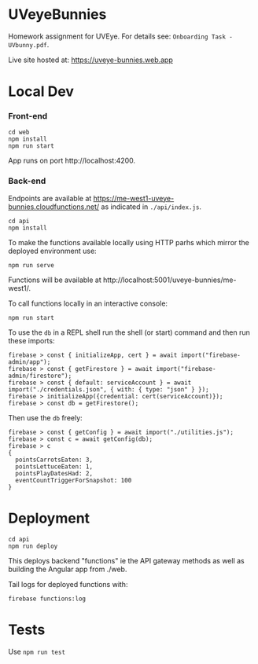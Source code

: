 # UVeyeBunnies
Homework assignment for UVEye. For details see: `Onboarding Task - UVbunny.pdf`.

Live site hosted at: https://uveye-bunnies.web.app

# Local Dev
### Front-end
```
cd web
npm install
npm run start
```

App runs on port http://localhost:4200.

### Back-end
Endpoints are available at https://me-west1-uveye-bunnies.cloudfunctions.net/<functionName> as indicated in `./api/index.js`.

```
cd api
npm install
```

To make the functions available locally using HTTP parhs which mirror the deployed environment use:
```
npm run serve
```
Functions will be available at http://localhost:5001/uveye-bunnies/me-west1/<functionName>.

To call functions locally in an interactive console:
```
npm run start
```

To use the `db` in a REPL shell run the shell (or start) command and then run these imports:
```
firebase > const { initializeApp, cert } = await import("firebase-admin/app");
firebase > const { getFirestore } = await import("firebase-admin/firestore");
firebase > const { default: serviceAccount } = await import("./credentials.json", { with: { type: "json" } });
firebase > initializeApp({credential: cert(serviceAccount)});
firebase > const db = getFirestore();
```
Then use the `db` freely:
```
firebase > const { getConfig } = await import("./utilities.js");
firebase > const c = await getConfig(db);
firebase > c
{
  pointsCarrotsEaten: 3,
  pointsLettuceEaten: 1,
  pointsPlayDatesHad: 2,
  eventCountTriggerForSnapshot: 100
}
```

# Deployment
```
cd api
npm run deploy
```
This deploys backend "functions" ie the API gateway methods as well as building the Angular app from ./web.

Tail logs for deployed functions with:
```
firebase functions:log
```

# Tests
Use `npm run test`